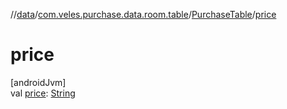 //[data](../../../index.md)/[com.veles.purchase.data.room.table](../index.md)/[PurchaseTable](index.md)/[price](price.md)

# price

[androidJvm]\
val [price](price.md): [String](https://kotlinlang.org/api/latest/jvm/stdlib/kotlin/-string/index.html)
